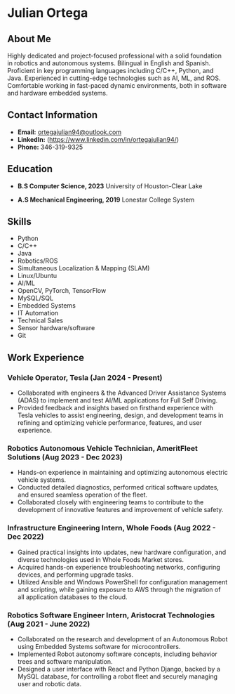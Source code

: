 # Julian Ortega

## About Me
Highly dedicated and project-focused professional with a solid foundation in robotics and autonomous systems. Bilingual in English and Spanish. Proficient in key programming languages including C/C++, Python, and Java. Experienced in cutting-edge technologies such as AI, ML, and ROS. Comfortable working in fast-paced dynamic environments, both in software and hardware embedded systems.

## Contact Information
- **Email:** ortegajulian94@outlook.com
- **LinkedIn:** (https://www.linkedin.com/in/ortegajulian94/)
- **Phone:** 346-319-9325

## Education
- **B.S Computer Science, 2023**
  University of Houston-Clear Lake

- **A.S Mechanical Engineering, 2019**
  Lonestar College System

## Skills
- Python
- C/C++
- Java
- Robotics/ROS
- Simultaneous Localization & Mapping (SLAM)
- Linux/Ubuntu
- AI/ML
- OpenCV, PyTorch, TensorFlow
- MySQL/SQL
- Embedded Systems
- IT Automation
- Technical Sales
- Sensor hardware/software
- Git

## Work Experience
### Vehicle Operator, Tesla (Jan 2024 - Present)
- Collaborated with engineers & the Advanced Driver Assistance Systems (ADAS) to implement and test AI/ML applications for Full Self Driving.
- Provided feedback and insights based on firsthand experience with Tesla vehicles to assist engineering, design, and development teams in refining and optimizing vehicle performance, features, and user experience.

### Robotics Autonomous Vehicle Technician, AmeritFleet Solutions (Aug 2023 - Dec 2023)
- Hands-on experience in maintaining and optimizing autonomous electric vehicle systems.
- Conducted detailed diagnostics, performed critical software updates, and ensured seamless operation of the fleet.
- Collaborated closely with engineering teams to contribute to the development of innovative features and improvement of vehicle safety.

### Infrastructure Engineering Intern, Whole Foods (Aug 2022 - Dec 2022)
- Gained practical insights into updates, new hardware configuration, and diverse technologies used in Whole Foods Market stores.
- Acquired hands-on experience troubleshooting networks, configuring devices, and performing upgrade tasks.
- Utilized Ansible and Windows PowerShell for configuration management and scripting, while gaining exposure to AWS through the migration of all application databases to the cloud.

### Robotics Software Engineer Intern, Aristocrat Technologies (Aug 2021 - June 2022)
- Collaborated on the research and development of an Autonomous Robot using Embedded Systems software for microcontrollers.
- Implemented Robot autonomy software concepts, including behavior trees and software manipulation.
- Designed a user interface with React and Python Django, backed by a MySQL database, for controlling a robot fleet and securely managing user and robotic data.


